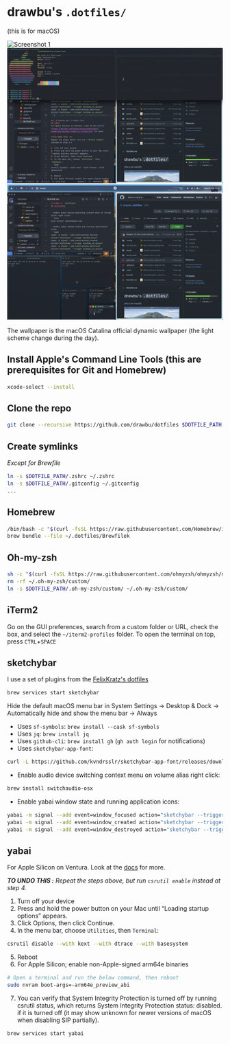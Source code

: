 # drawbu's `.dotfiles/`
(this is for macOS)

![Screenshot 1](./assets/screenshot-1.png)
![Screenshot 2](./assets/screenshot-2.png)
![Screenshot 3](./assets/screenshot-3.png)

The wallpaper is the macOS Catalina official dynamic wallpaper (the light scheme change during the day).

## Install Apple's Command Line Tools (this are prerequisites for Git and Homebrew)
```bash
xcode-select --install
```

## Clone the repo
```bash
git clone --recursive https://github.com/drawbu/dotfiles $DOTFILE_PATH
```

## Create symlinks
*Except for Brewfile*
```bash
ln -s $DOTFILE_PATH/.zshrc ~/.zshrc
ln -s $DOTFILE_PATH/.gitconfig ~/.gitconfig
...
```

## Homebrew
```bash
/bin/bash -c "$(curl -fsSL https://raw.githubusercontent.com/Homebrew/install/HEAD/install.sh)"
brew bundle --file ~/.dotfiles/Brewfilek
```

## Oh-my-zsh
```bash
sh -c "$(curl -fsSL https://raw.githubusercontent.com/ohmyzsh/ohmyzsh/master/tools/install.sh)"
rm -rf ~/.oh-my-zsh/custom/
ln -s $DOTFILE_PATH/.oh-my-zsh/custom/ ~/.oh-my-zsh/custom/
```

## iTerm2
Go on the GUI preferences, search from a custom folder or URL, check the box, and select the `~/iterm2-profiles` folder.
To open the terminal on top, press `CTRL`+`SPACE`

## sketchybar
I use a set of plugins from the [FelixKratz's dotfiles](https://github.com/FelixKratz/dotfiles)
```bash
brew services start sketchybar
```
Hide the default macOS menu bar in System Settings -> Desktop & Dock -> Automatically hide and show the menu bar -> Always
- Uses `sf-symbols`: `brew install --cask sf-symbols`
- Uses `jq`: `brew install jq`
- Uses `github-cli`: `brew install gh` (`gh auth login` for notifications)
- Uses `sketchybar-app-font`:
```bash
curl -L https://github.com/kvndrsslr/sketchybar-app-font/releases/download/v1.0.4/sketchybar-app-font.ttf -o $HOME/Library/Fonts/sketchybar-app-font.ttf
```
- Enable audio device switching context menu on volume alias right click:
```bash
brew install switchaudio-osx
```
- Enable yabai window state and running application icons:
```bash
yabai -m signal --add event=window_focused action="sketchybar --trigger window_focus"
yabai -m signal --add event=window_created action="sketchybar --trigger windows_on_spaces"
yabai -m signal --add event=window_destroyed action="sketchybar --trigger windows_on_spaces"
```

## yabai
For Apple Silicon on Ventura. Look at the [docs](https://github.com/koekeishiya/yabai/wiki/Disabling-System-Integrity-Protection) for more.

***TO UNDO THIS :**
Repeat the steps above, but run `csrutil enable` instead at step 4.*

1. Turn off your device
2. Press and hold the power button on your Mac until “Loading startup options” appears.
3. Click Options, then click Continue.
4. In the menu bar, choose `Utilities`, then `Terminal`:
```bash
csrutil disable --with kext --with dtrace --with basesystem
```
5. Reboot
6. For Apple Silicon; enable non-Apple-signed arm64e binaries
```bash
# Open a terminal and run the below command, then reboot
sudo nvram boot-args=-arm64e_preview_abi
```
7. You can verify that System Integrity Protection is turned off by running csrutil status, which returns System Integrity Protection status: disabled. if it is turned off (it may show unknown for newer versions of macOS when disabling SIP partially).


```
brew services start yabai
```
